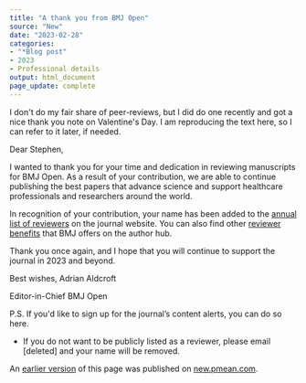 ```yaml
---
title: "A thank you from BMJ Open"
source: "New"
date: "2023-02-28"
categories:
- "*Blog post"
- 2023
- Professional details
output: html_document
page_update: complete
---
```


I don't do my fair share of peer-reviews, but I did do one recently and got a nice thank you note on Valentine's Day. I am reproducing the text here, so I can refer to it later, if needed.

<!---more--->

Dear Stephen,

I wanted to thank you for your time and dedication in reviewing manuscripts for BMJ Open. As a result of your contribution, we are able to continue publishing the best papers that advance science and support healthcare professionals and researchers around the world.

In recognition of your contribution, your name has been added to the [annual list of reviewers][bmj1] on the journal website. You can also find other [reviewer benefits][bmj2] that BMJ offers on the author hub.

Thank you once again, and I hope that you will continue to support the journal in 2023 and beyond.

Best wishes,
Adrian Aldcroft

Editor-in-Chief
BMJ Open

P.S. If you'd like to sign up for the journal’s content alerts, you can do so here.

*  If you do not want to be publicly listed as a reviewer, please email [deleted] and your name will be removed.

[bmj1]: https://bmjopen.bmj.com/pages/thank-you-to-our-reviewers
[bmj2]: https://authors.bmj.com/for-reviewers/reviewer-recognition

An [earlier version][sim2] of this page was published on [new.pmean.com][sim1].

[sim1]: http://new.pmean.com
[sim2]: http://new.pmean.com/bmj-open-thanks/
